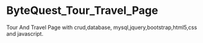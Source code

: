 # ByteQuest_Tour_Travel_Page
Tour And Travel Page with crud,database, mysql,jquery,bootstrap,html5,css and javascript. 
